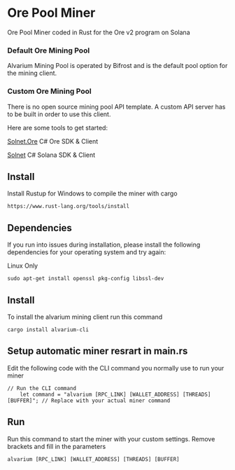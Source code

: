# Ore Pool Miner
 Ore Pool Miner coded in Rust for the Ore v2 program on Solana

### Default Ore Mining Pool
Alvarium Mining Pool is operated by Bifrost and is the default pool option for the mining client.

### Custom Ore Mining Pool
There is no open source mining pool API template. A custom API server has to be built in order to use this client.

Here are some tools to get started: 

[Solnet.Ore](https://github.com/Bifrost-Technologies/Solnet.Ore) C# Ore SDK & Client

[Solnet](https://github.com/bmresearch/Solnet) C# Solana SDK & Client

## Install

Install Rustup for Windows to compile the miner with cargo
```
https://www.rust-lang.org/tools/install
```
## Dependencies

If you run into issues during installation, please install the following dependencies for your operating system and try again:

Linux Only
```
sudo apt-get install openssl pkg-config libssl-dev
```

## Install

To install the alvarium mining client run this command

```
cargo install alvarium-cli
```

## Setup automatic miner resrart in main.rs

Edit the following code with the CLI command you normally use to run your miner
```
// Run the CLI command
    let command = "alvarium [RPC_LINK] [WALLET_ADDRESS] [THREADS] [BUFFER]"; // Replace with your actual miner command
```


## Run

Run this command to start the miner with your custom settings. Remove brackets and fill in the parameters
```
alvarium [RPC_LINK] [WALLET_ADDRESS] [THREADS] [BUFFER]
```

